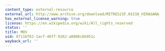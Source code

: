 ```yaml
---
content_type: external-resource
external_url: http://www.archive.org/download/MITRES21F.01S10_HIRAGANA_EXERCISES/1c5.mov
has_external_license_warning: true
license: https://en.wikipedia.org/wiki/All_rights_reserved
status: ''
title: MOV
uid: 0711bf62-1acf-46ff-9262-a0806c6b951c
wayback_url: ''
---
```

